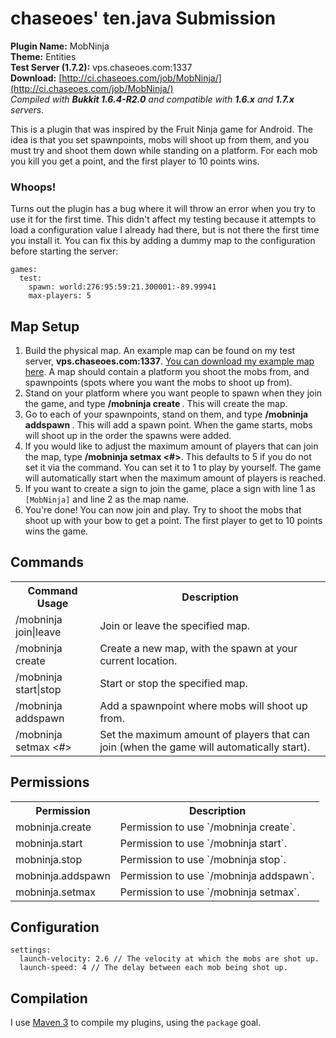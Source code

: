 # chaseoes' ten.java Submission

**Plugin Name:** MobNinja  
**Theme:** Entities  
**Test Server (1.7.2):** vps.chaseoes.com:1337  
**Download:** [http://ci.chaseoes.com/job/MobNinja/](http://ci.chaseoes.com/job/MobNinja/)  
_Compiled with **Bukkit 1.6.4-R2.0** and compatible with **1.6.x** and **1.7.x** servers._

This is a plugin that was inspired by the Fruit Ninja game for Android. The idea is that you set spawnpoints, mobs will shoot up from them, and you must try and shoot them down while standing on a platform. For each mob you kill you get a point, and the first player to 10 points wins.

### Whoops!
Turns out the plugin has a bug where it will throw an error when you try to use it for the first time. This didn't affect my testing because it attempts to load a configuration value I already had there, but is not there the first time you install it. You can fix this by adding a dummy map to the configuration before starting the server:

    games:
      test:
        spawn: world:276:95:59:21.300001:-89.99941
        max-players: 5

## Map Setup
1. Build the physical map. An example map can be found on my test server, **vps.chaseoes.com:1337**. [You can download my example map here](http://chaseoes.com/downloads/mob_ninja_map.zip). A map should contain a platform you shoot the mobs from, and spawnpoints (spots where you want the mobs to shoot up from).
1. Stand on your platform where you want people to spawn when they join the game, and type **/mobninja create <map name>**. This will create the map.
1. Go to each of your spawnpoints, stand on them, and type **/mobninja addspawn <map name>**. This will add a spawn point. When the game starts, mobs will shoot up in the order the spawns were added.
1. If you would like to adjust the maximum amount of players that can join the map, type **/mobninja setmax <map name> <#>**. This defaults to 5 if you do not set it via the command. You can set it to 1 to play by yourself. The game will automatically start when the maximum amount of players is reached.
1. If you want to create a sign to join the game, place a sign with line 1 as `[MobNinja]` and line 2 as the map name.
1. You're done! You can now join and play. Try to shoot the mobs that shoot up with your bow to get a point. The first player to get to 10 points wins the game.

## Commands

<table>
  <tr>
    <th>Command Usage</th><th>Description</th>
  </tr>
  <tr>
    <td>/mobninja join|leave <map name></td>
    <td>Join or leave the specified map.</td>
  </tr>
  <tr>
    <td>/mobninja create <map name></td>
    <td>Create a new map, with the spawn at your current location.</td>
  </tr>
  <tr>
    <td>/mobninja start|stop <map name></td>
    <td>Start or stop the specified map.</td>
  </tr>
  <tr>
    <td>/mobninja addspawn <map name></td>
    <td>Add a spawnpoint where mobs will shoot up from.</td>
  </tr>
  <tr>
    <td>/mobninja setmax <map name> <#></td>
    <td>Set the maximum amount of players that can join (when the game will automatically start).</td>
  </tr>
</table>

## Permissions

<table>
  <tr>
    <th>Permission</th><th>Description</th>
  </tr>
  <tr>
    <td>mobninja.create</td>
    <td>Permission to use `/mobninja create`.</td>
  </tr>
  <tr>
    <td>mobninja.start</td>
    <td>Permission to use `/mobninja start`.</td>
  </tr>
  <tr>
    <td>mobninja.stop</td>
    <td>Permission to use `/mobninja stop`.</td>
  </tr>
  <tr>
    <td>mobninja.addspawn</td>
    <td>Permission to use `/mobninja addspawn`.</td>
  </tr>
  <tr>
    <td>mobninja.setmax</td>
    <td>Permission to use `/mobninja setmax`.</td>
  </tr>
</table>

## Configuration

    settings:
      launch-velocity: 2.6 // The velocity at which the mobs are shot up.
      launch-speed: 4 // The delay between each mob being shot up.

## Compilation

I use [Maven 3](http://maven.apache.org/download.html) to compile my plugins, using the `package` goal.

